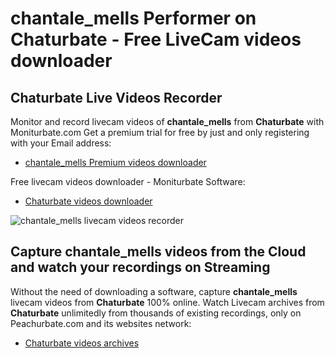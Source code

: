 # chantale_mells Performer on Chaturbate - Free LiveCam videos downloader

## Chaturbate Live Videos Recorder

Monitor and record livecam videos of **chantale_mells** from **Chaturbate** with Moniturbate.com
Get a premium trial for free by just and only registering with your Email address:
* [chantale_mells Premium videos downloader](https://moniturbate.com/request-demo-licence-key.html)

Free livecam videos downloader - Moniturbate Software:
* [Chaturbate videos downloader](https://moniturbate.com/moniturbate-download-software.html)

![chantale_mells livecam videos recorder](https://peachurnet.com/templates/moniturbate-software.png)


## Capture chantale_mells videos from the Cloud and watch your recordings on Streaming

Without the need of downloading a software, capture **chantale_mells** livecam videos from **Chaturbate** 100% online.
Watch Livecam archives from **Chaturbate** unlimitedly from thousands of existing recordings, only on Peachurbate.com and its websites network:
* [Chaturbate videos archives](https://peachurnet.com/)